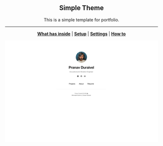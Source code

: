 <p align="center">
    <h2 align="center">Simple Theme<a href="https://sergiokopplin.github.io/indigo/"></a></h2>
</p>

<p align="center">This is a simple template for portfolio.</p>

***

<p align="center">
    <b><a href="README.md#what-has-inside">What has inside</a></b>
    |
    <b><a href="README.md#setup">Setup</a></b>
    |
    <b><a href="README.md#settings">Settings</a></b>
    |
    <b><a href="README.md#how-to">How to</a></b>
</p>

<p align="center">
    <img src="assets/images/sample.png" />
</p>


